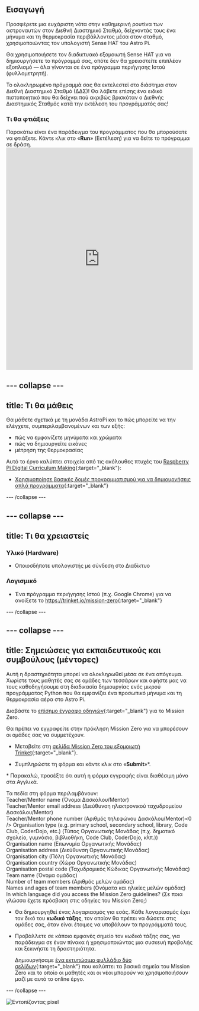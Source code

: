 ## Εισαγωγή

Προσφέρετε μια ευχάριστη νότα στην καθημερινή ρουτίνα των αστροναυτών στον Διεθνή Διαστημικό Σταθμό, δείχνοντάς τους ένα μήνυμα και τη θερμοκρασία περιβάλλοντος μέσα στον σταθμό, χρησιμοποιώντας τον υπολογιστή Sense ΗΑΤ του Astro Pi.

Θα χρησιμοποιήσετε τον διαδικτυακό εξομοιωτή Sense HAT για να δημιουργήσετε το πρόγραμμά σας, οπότε δεν θα χρειαστείτε επιπλέον εξοπλισμό — όλα γίνονται σε ένα πρόγραμμα περιήγησης Ιστού (φυλλομετρητή).

Το ολοκληρωμένο πρόγραμμά σας θα εκτελεστεί στο διάστημα στον Διεθνή Διαστημικό Σταθμό (ΔΔΣ)! Θα λάβετε επίσης ένα ειδικό πιστοποιητικό που θα δείχνει πού ακριβώς βρισκόταν ο Διεθνής Διαστημικός Σταθμός κατά την εκτέλεση του προγράμματός σας!

### Τι θα φτιάξεις

Παρακάτω είναι ένα παράδειγμα του προγράμματος που θα μπορούσατε να φτιάξετε. Κάντε κλικ στο «**Run**» (Εκτέλεση) για να δείτε το πρόγραμμα σε δράση. <iframe src="https://trinket.io/embed/python/069f6138f7?outputOnly=true&start=result" width="100%" height="600" frameborder="0" marginwidth="0" marginheight="0" allowfullscreen mark="crwd-mark"></iframe> 

--- collapse ---
---
title: Τι θα μάθεις
---
Θα μάθετε σχετικά με τη μονάδα AstroPi και το πώς μπορείτε να την ελέγχετε, συμπεριλαμβανομένων και των εξής:

+ πώς να εμφανίζετε μηνύματα και χρώματα
+ πώς να δημιουργείτε εικόνες
+ μέτρηση της θερμοκρασίας

Αυτό το έργο καλύπτει στοιχεία από τις ακόλουθες πτυχές του [Raspberry Pi Digital Curriculum Making](http://rpf.io/curriculum){:target="_blank"}:

+ [Χρησιμοποίησε βασικές δομές προγραμματισμού για να δημιουργήσεις απλά προγράμματα](https://curriculum.raspberrypi.org/programming/creator/){:target="_blank"}

--- /collapse ---

--- collapse ---
---
title: Τι θα χρειαστείς
---
### Υλικό (Hardware)

+ Οποιοσδήποτε υπολογιστής με σύνδεση στο Διαδίκτυο

### Λογισμικό

+ Ένα πρόγραμμα περιήγησης Ιστού (π.χ. Google Chrome) για να ανοίξετε το <https://trinket.io/mission-zero>{:target="_blank"}

--- /collapse ---

--- collapse ---
---
title: Σημειώσεις για εκπαιδευτικούς και συμβούλους (μέντορες)
---

Αυτή η δραστηριότητα μπορεί να ολοκληρωθεί μέσα σε ένα απόγευμα. Χωρίστε τους μαθητές σας σε ομάδες των τεσσάρων και αφήστε μας να τους καθοδηγήσουμε στη διαδικασία δημιουργίας ενός μικρού προγράμματος Python που θα εμφανίζει ένα προσωπικό μήνυμα και τη θερμοκρασία αέρα στο Astro Pi.

Διαβάστε το [επίσημο έγγραφο οδηγιών](https://astro-pi.org/wp-content/uploads/2018/09/Astro_Pi_Mission_Zero_Guidelines_2018_19_V12_pages.pdf){:target="_blank"} για το Mission Zero.

Θα πρέπει να εγγραφείτε στην πρόκληση Mission Zero για να μπορέσουν οι ομάδες σας να συμμετέχουν.

+ Μεταβείτε στη [σελίδα Mission Zero του εξομοιωτή Trinket](https://trinket.io/mission-zero/register){:target="_blank"}.

+ Συμπληρώστε τη φόρμα και κάντε κλικ στο «**Submit**»\*.

\* Παρακαλώ, προσέξτε ότι αυτή η φόρμα εγγραφής είναι διαθέσιμη μόνο στα Αγγλικά.

Τα πεδία στη φόρμα περιλαμβάνουν:   
Teacher/Mentor name (Όνομα Δασκάλου/Mentor)  
Teacher/Mentor email address (Διεύθυνση ηλεκτρονικού ταχυδρομείου Δασκάλου/Mentor)  
Teacher/Mentor phone number (Αριθμός τηλεφώνου Δασκάλου/Mentor)<0 /> Organisation type (e.g. primary school, secondary school, library, Code Club, CoderDojo, etc.) (Τύπος Οργανωτικής Μονάδας (π.χ. δημοτικό σχολείο, γυμνάσιο, βιβλιοθήκη, Code Club, CoderDojo, κλπ.))  
Organisation name (Επωνυμία Οργανωτικής Μονάδας)  
Organisation address (Διεύθυνση Οργανωτικής Μονάδας)  
Organisation city (Πόλη Οργανωτικής Μονάδας)  
Organisation country (Χώρα Οργανωτικής Μονάδας)  
Organisation postal code (Ταχυδρομικός Κώδικας Οργανωτικής Μονάδας)  
Team name (Όνομα ομάδας)  
Number of team members (Αριθμός μελών ομάδας)  
Names and ages of team members (Ονόματα και ηλικίες μελών ομάδας)  
In which language did you access the Mission Zero guidelines? (Σε ποια γλώσσα έχετε πρόσβαση στις οδηγίες του Mission Zero;)

+ Θα δημιουργηθεί ένας λογαριασμός για εσάς. Κάθε λογαριασμός έχει τον δικό του **κωδικό τάξης**, τον οποίον θα πρέπει να δώσετε στις ομάδες σας, όταν είναι έτοιμες να υποβάλουν τα προγράμματά τους.

+ Προβάλλετε σε κάποιο εμφανές σημείο τον κωδικό τάξης σας, για παράδειγμα σε έναν πίνακα ή χρησιμοποιώντας μια συσκευή προβολής και ξεκινήστε τη δραστηριότητα.
    
    Δημιουργήσαμε [ένα εκτυπώσιμο φυλλάδιο δύο σελίδων](https://astro-pi.org/astro_pi_mission_zero_project_print_out_v10_print/){:target="_blank"} που καλύπτει τα βασικά σημεία του Mission Zero και το οποίο οι μαθητές και οι νέοι μπορούν να χρησιμοποιήσουν μαζί με αυτό το online έργο.

--- /collapse ---

![Εντοπίζοντας pixel](https://code.org/api/hour/begin_raspberrypi_astropi.png)